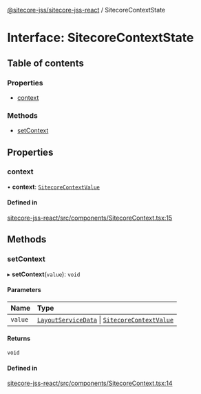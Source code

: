 [@sitecore-jss/sitecore-jss-react](../README.md) / SitecoreContextState

# Interface: SitecoreContextState

## Table of contents

### Properties

- [context](SitecoreContextState.md#context)

### Methods

- [setContext](SitecoreContextState.md#setcontext)

## Properties

### context

• **context**: [`SitecoreContextValue`](../README.md#sitecorecontextvalue)

#### Defined in

[sitecore-jss-react/src/components/SitecoreContext.tsx:15](https://github.com/Sitecore/jss/blob/695577da/packages/sitecore-jss-react/src/components/SitecoreContext.tsx#L15)

## Methods

### setContext

▸ **setContext**(`value`): `void`

#### Parameters

| Name | Type |
| :------ | :------ |
| `value` | [`LayoutServiceData`](LayoutServiceData.md) \| [`SitecoreContextValue`](../README.md#sitecorecontextvalue) |

#### Returns

`void`

#### Defined in

[sitecore-jss-react/src/components/SitecoreContext.tsx:14](https://github.com/Sitecore/jss/blob/695577da/packages/sitecore-jss-react/src/components/SitecoreContext.tsx#L14)
